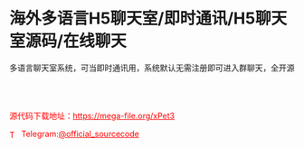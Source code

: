# 海外多语言H5聊天室/即时通讯/H5聊天室源码/在线聊天

多语言聊天室系统，可当即时通讯用，系统默认无需注册即可进入群聊天，全开源<br><br><br><br>


<p style="color: red;">源代码下载地址：<a href="https://mega-file.org/xPet3" style="color: red;">https://mega-file.org/xPet3</a></p><p style="color: red;"><img src="https://cdn-icons-png.flaticon.com/512/2111/2111646.png" alt="Telegram Icon" style="width: 16px; vertical-align: middle; margin-right: 5px;">Telegram:<a href="https://t.me/official_sourcecode" style="color: red;">@official_sourcecode</a></p>